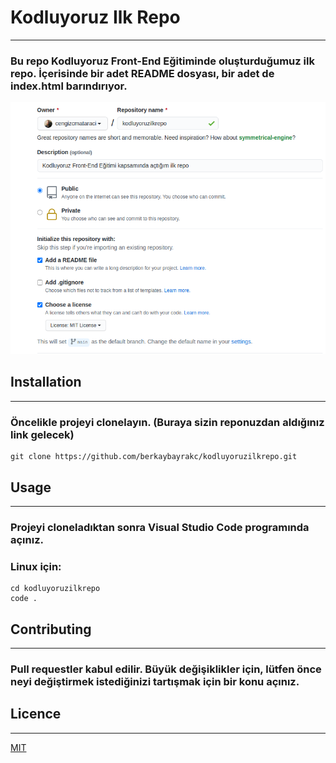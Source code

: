 # Kodluyoruz Ilk Repo
---
### Bu repo Kodluyoruz Front-End Eğitiminde oluşturduğumuz ilk repo. İçerisinde bir adet README dosyası, bir adet de index.html barındırıyor.

![](https://github.com/Kodluyoruz/taskforce/raw/main/git/odev1/figures/github.png)

## Installation
---
### Öncelikle projeyi clonelayın. (Buraya sizin reponuzdan aldığınız link gelecek)
```
git clone https://github.com/berkaybayrakc/kodluyoruzilkrepo.git
```
## Usage
---
### Projeyi cloneladıktan sonra Visual Studio Code programında açınız.

### Linux için:
```
cd kodluyoruzilkrepo
code .
```

## Contributing
---
### Pull requestler kabul edilir. Büyük değişiklikler için, lütfen önce neyi değiştirmek istediğinizi tartışmak için bir konu açınız.

## Licence
---
[MIT](https://choosealicense.com/licenses/mit/)


